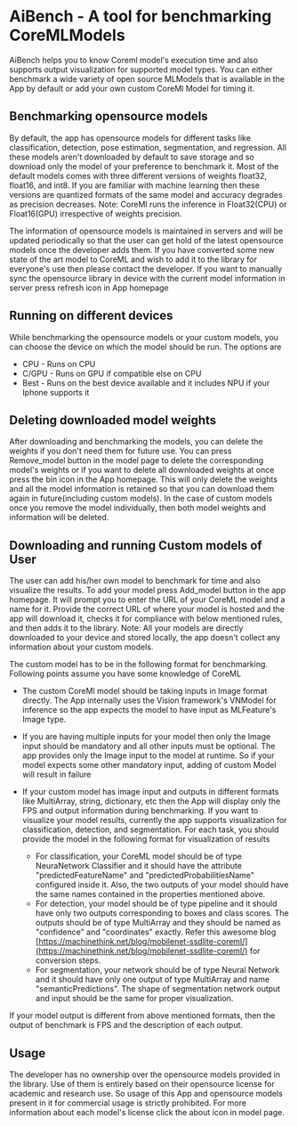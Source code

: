 # AiBench - A tool for benchmarking CoreMLModels

AiBench helps you to know Coreml model's execution time and also supports output visualization for supported model types. You can either benchmark a wide variety of open source MLModels that is available in the App by default or add your own custom CoreMl Model for timing it.

## Benchmarking opensource models
By default, the app has opensource models for different tasks like classification, detection, pose estimation, segmentation, and regression. All these models aren't downloaded by default to save storage and so download only the model of your preference to benchmark it. Most of the default models comes with three different versions of weights float32, float16, and int8. If you are familiar with machine learning then these versions are quantized formats of the same model and accuracy degrades as precision decreases. Note: CoreMl runs the inference in Float32(CPU) or Float16(GPU) irrespective of weights precision.

The information of opensource models is maintained in servers and will be updated periodically so that the user can get hold of the latest opensource models once the developer adds them. If you have converted  some new state of the art model to CoreML and wish to add it to the library for everyone's use then please contact the developer. If you want to manually sync the opensource library in device with the current model information in server press refresh icon in App homepage

## Running on different devices
While benchmarking the opensource models or your custom models, you can choose the device on which the model should be run. The options are 

-  CPU - Runs on CPU
- C/GPU - Runs on GPU if compatible else on CPU
- Best - Runs on the best device available and it includes NPU if your Iphone supports it

## Deleting downloaded model weights
After downloading and benchmarking the models, you can delete the weights if you don't need them for future use. You can press Remove_model button in the model page to delete the corresponding model's weights or if you want to delete all downloaded weights at once press the bin icon in the App homepage. This will only delete the weights and all the model information is retained so that you can download them again in future(including custom models). In the case of custom models once you remove the model individually, then both model weights and information will be deleted.

## Downloading and running Custom models of User
The user can add his/her own model to benchmark for time and also visualize the results. To add your model press Add_model button in the app homepage. It will prompt you to enter the URL of your CoreML model and a name for it. Provide the correct URL of where your model is hosted and the app will download it, checks it for compliance with below mentioned rules, and then adds it to the library. Note: All your models are directly downloaded to your device and stored locally, the app doesn't collect any information about your custom models.

The custom model has to be in the following format for benchmarking. Following points assume you have some knowledge of CoreML

- The custom CoreMl model should be taking inputs in Image format directly. The App internally uses the Vision framework's VNModel for inference so the app expects the model to have input as MLFeature's Image type. 
- If you are having multiple inputs for your model then only the Image input should be mandatory and all other inputs must be optional. The app provides only the Image input to the model at runtime. So if your model expects some other mandatory input, adding of custom Model will result in failure
- If your custom model has image input and outputs in different formats like MultiArray, string, dictionary, etc then the App will display only the FPS and output information during benchmarking. If you want to visualize your model results, currently the app supports visualization for classification, detection, and segmentation. For each task, you should provide the model in the following format for visualization of results
	
	- For classification, your CoreML model should be of type NeuraNetwork Classifier and it should have the attribute "predictedFeatureName" and "predictedProbabilitiesName" configured inside it. Also, the two outputs of your model should have the same names contained in the properties mentioned above.
	-  For detection, your model should be of type pipeline and it should have only two outputs corresponding to boxes and class scores. The outputs should be of type MultiArray and they should be named as "confidence" and "coordinates" exactly. Refer this awesome blog [https://machinethink.net/blog/mobilenet-ssdlite-coreml/](https://machinethink.net/blog/mobilenet-ssdlite-coreml/) for conversion steps.
	- For segmentation, your network should be of type Neural Network and it should have only one output of type MultiArray and name "semanticPredictions". The shape of segmentation network output and input should be the same for proper visualization.

If your model output is different from above mentioned formats, then the output of benchmark is FPS and the description of each output.

## Usage
The developer has no ownership over the opensource models provided in the library. Use of them is entirely based on their opensource license for academic and research use. So usage of this App and opensource models present in it for commercial usage is strictly prohibited. For more information about each model's license click the about icon in model page.
